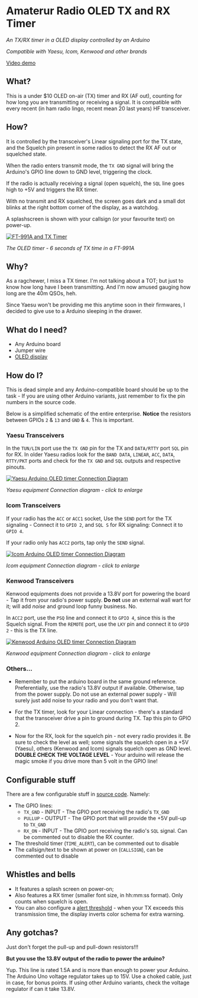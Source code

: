 # Amaterur Radio OLED TX and RX Timer
*An TX/RX timer in a OLED display controlled by an Arduino*

*Compatible with Yaesu, Icom, Kenwood and other brands*

[Video demo](https://www.youtube.com/watch?v=AhdzXkJfJBs)

## What?

This is a under $10 OLED on-air (TX) timer and RX (AF out), counting for how long you are transmitting or receiving a signal. It is compatible with every recent (in ham radio lingo, recent mean 20 last years) HF transceiver.

## How?

It is controlled by the transceiver's Linear signaling port for the TX state, and the Squelch pin present in some radios to detect the RX AF out or squelched state.

When the radio enters transmit mode, the `TX GND` signal will bring the Arduino's GPIO line down to GND level, triggering the clock.

If the radio is actually receiving a signal (open squelch), the `SQL` line goes high to +5V and triggers the RX timer.

With no transmit and RX squelched, the screen goes dark and a small dot blinks at the right bottom corner of the display, as a watchdog.

A splashscreen is shown with your callsign (or your favourite text) on power-up.

[![FT-991A and TX Timer](https://rf3.org:8443/q/yaesu-timer/yaesu-ft991a-tx-counter-scaled.jpg)](https://rf3.org:8443/q/yaesu-timer/yaesu-ft991a-tx-counter.jpg)

*The OLED timer - 6 seconds of TX time in a FT-991A*

## Why?

As a ragchewer, I miss a TX timer. I'm not talking about a TOT; but just to know how long have I been transmitting. And I'm now amused gauging how long are the 40m QSOs, heh.

Since Yaesu won't be providing me this anytime soon in their firmwares, I decided to give use to a Arduino sleeping in the drawer.

## What do I need?

* Any Arduino board
* Jumper wire
* [OLED display](https://www.aliexpress.com/item/32819880935.html?spm=a2g0s.9042311.0.0.63724c4drSiqbI)

## How do I?

This is dead simple and any Arduino-compatible board should be up to the task - If you are using other Arduino variants, just remember to fix the pin numbers in the source code.

Below is a simplified schematic of the entire enterprise. **Notice** the resistors between GPIOs `2` & `13` and `GND` & `4`. This is important.

### Yaesu Transceivers
In the `TUN/LIN` port use the `TX GND` pin for the TX and `DATA/RTTY` port `SQL` pin for RX.
In older Yaesu radios look for the `BAND DATA`, `LINEAR`, `ACC`, `DATA`, `RTTY/PKT` ports and check for the `TX GND` and `SQL` outputs and respective pinouts.


[![Yaesu Arduino OLED timer Connection Diagram](https://rf3.org:8443/q/yaesu-timer/yaesu-arduino-tx-rx-timer-pinout.jpg)](https://rf3.org:8443/q/yaesu-timer/yaesu-arduino-tx-timer-pinout.png)

*Yaesu equipment Connection diagram - click to enlarge*

### Icom Transceivers
If your radio has the `ACC` or `ACC1` socket, Use the `SEND` port for the TX signaling - Connect it to `GPIO 2`, and `SQL S` for RX signaling: Connect it to `GPIO 4`.

If your radio only has `ACC2` ports, tap only the `SEND` signal.

[![Icom Arduino OLED timer Connection Diagram](https://rf3.org:8443/q/yaesu-timer/diagram-icom.jpg)](https://rf3.org:8443/q/yaesu-timer/diagram-icom.png)

*Icom equipment Connection diagram - click to enlarge*

### Kenwood Transceivers
Kenwood equipments does not provide a 13.8V port for powering the board - Tap it from your radio's power supply. **Do not** use an external wall wart for it; will add *noise* and ground loop funny business. No.

 In `ACC2` port, use the `PSQ` line and connect it to `GPIO 4`, since this is the Squelch signal. From the `REMOTE` port, use the `LKY` pin and connect it to `GPIO 2` - this is the TX line.

[![Kenwood Arduino OLED timer Connection Diagram](https://rf3.org:8443/q/yaesu-timer/diagram-kenwood.jpg)](https://rf3.org:8443/q/yaesu-timer/diagram-kenwood.png)

*Kenwood equipment Connection diagram - click to enlarge*

### Others...

* Remember to put the arduino board in the same ground reference. Preferentially, use the radio's 13.8V output if available. Otherwise, tap from the power supply. Do not use an external power supply - Will surely just add noise to your radio and you don't want that.

* For the TX timer, look for your Linear connection - there's a standard that the transceiver drive a pin to ground during TX. Tap this pin to GPIO 2.

* Now for the RX, look for the squelch pin - not every radio provides it. Be sure to check the level as well; some signals the squelch open in a +5V (Yaesu), others (Kenwood and Icom) signals squelch open as GND level. **DOUBLE CHECK THE VOLTAGE LEVEL** - Your arduino will release the magic smoke if you drive more than 5 volt in the GPIO line!

## Configurable stuff
There are a few configurable stuff in [source code](/yaesu-oled-tx-timer.ino). Namely:

* The GPIO lines:
  * `TX_GND` - INPUT - The GPIO port receiving the radio's `TX_GND`
  * `PULLUP` - OUTPUT - The GPIO port that will provide the +5V pull-up to `TX_GND`
  * `RX_ON` - INPUT - The GPIO port receiving the radio's `SQL` signal. Can be commented out to disable the RX counter.
* The threshold timer (`TIME_ALERT`), can be commented out to disable
* The callsign/text to be shown at power on (`CALLSIGN`), can be commented out to disable

## Whistles and bells
* It features a splash screen on power-on;
* Also features a RX timer (smaller font size, in hh:mm:ss format). Only counts when squelch is open.
* You can also configure a [alert threshold](https://github.com/rfrht/Yaesu-OLED-TX-Timer/blob/master/yaesu-oled-tx-timer.ino#L19) - when your TX exceeds this transmission time, the display inverts color schema for extra warning.

## Any gotchas?

Just don't forget the pull-up and pull-down resistors!!!

**But you use the 13.8V output of the radio to power the arduino?**

Yup. This line is rated 1.5A and is more than enough to power your Arduino. The Arduino Uno voltage regulator takes up to 15V. Use a choked cable, just in case, for bonus points. If using other Arduino variants, check the voltage regulator if can it take 13.8V.
